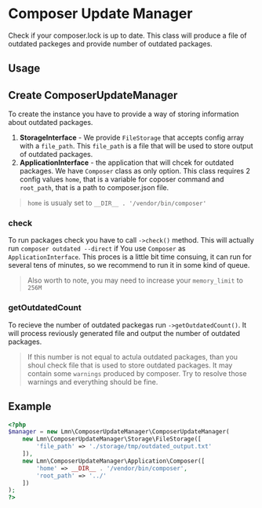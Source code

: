 # Composer Update Manager

Check if your composer.lock is up to date. This class will produce a file of outdated packeges and provide number of outdated packages.

## Usage

## Create ComposerUpdateManager

To create the instance you have to provide a way of storing information about outdated packages. 

1. **StorageInterface** - We provide `FileStorage` that accepts config array with a `file_path`. This `file_path` is a file that will be used to store output of outdated packages. 
2. **ApplicationInterface** - the application that will chcek for outdated packages. We have `Composer` class as only option. This class requires 2 config values `home`, that is a variable for coposer command and `root_path`, that is a path to composer.json file.

> `home` is usualy set to `__DIR__ . '/vendor/bin/composer'`

### check

To run packages check you have to call `->check()` method. This will actually run `composer outdated --direct` if You use `Composer` as `ApplicationInterface`. This proces is a little bit time consuing, it can run for several tens of minutes, so we recommend to run it in some kind of queue.

> Also worth to note, you may need to increase your `memory_limit` to `256M`

### getOutdatedCount

To recieve the number of outdated packegas run `->getOutdatedCount()`. It will process reviously generated file and output the number of outdated packages.

> If this number is  not equal to actula outdated packages, than you shoul check file that is used to store outdated packages. It may contain some `warnings` produced by composer. Try to resolve those warnings and everything should be fine.

## Example

```php
<?php
$manager = new Lmn\ComposerUpdateManager\ComposerUpdateManager(
    new Lmn\ComposerUpdateManager\Storage\FileStorage([
        'file_path' => './storage/tmp/outdated_output.txt'
    ]), 
    new Lmn\ComposerUpdateManager\Application\Composer([
        'home' => __DIR__ . '/vendor/bin/composer',
        'root_path' => '../'
    ])
);
?>
```